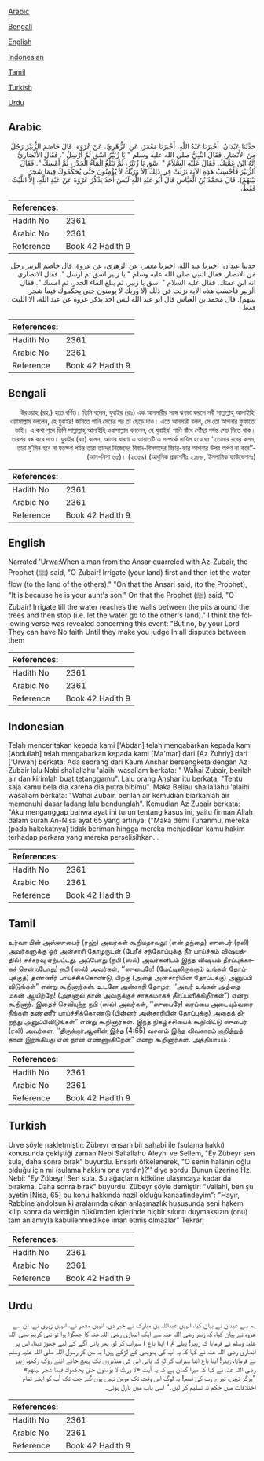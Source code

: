 [Arabic](#arabic)

[Bengali](#bengali)

[English](#english)

[Indonesian](#indonesian)

[Tamil](#tamil)

[Turkish](#turkish)

[Urdu](#urdu)

## Arabic


<div dir="rtl" lang="ar" style={{fontSize:'larger',backgroundColor:'#f8f9fa',padding:20}}>
حَدَّثَنَا عَبْدَانُ، أَخْبَرَنَا عَبْدُ اللَّهِ، أَخْبَرَنَا مَعْمَرٌ، عَنِ الزُّهْرِيِّ، عَنْ عُرْوَةَ، قَالَ خَاصَمَ الزُّبَيْرَ رَجُلٌ مِنَ الأَنْصَارِ، فَقَالَ النَّبِيُّ صلى الله عليه وسلم ‏"‏ يَا زُبَيْرُ اسْقِ ثُمَّ أَرْسِلْ ‏"‏‏.‏ فَقَالَ الأَنْصَارِيُّ إِنَّهُ ابْنُ عَمَّتِكَ‏.‏ فَقَالَ عَلَيْهِ السَّلاَمُ ‏"‏ اسْقِ يَا زُبَيْرُ، ثُمَّ يَبْلُغُ الْمَاءُ الْجَدْرَ، ثُمَّ أَمْسِكْ ‏"‏‏.‏ فَقَالَ الزُّبَيْرُ فَأَحْسِبُ هَذِهِ الآيَةَ نَزَلَتْ فِي ذَلِكَ ‏(‏َلاَ وَرَبِّكَ لاَ يُؤْمِنُونَ حَتَّى يُحَكِّمُوكَ فِيمَا شَجَرَ بَيْنَهُمْ‏)‏‏.‏ قَالَ مُحَمَّدُ بْنُ الْعَبَّاسِ قَالَ أَبُو عَبْدِ اللَّهِ لَيْسَ أَحَدٌ يَذْكُرُ عُرْوَةَ عَنْ عَبْدِ اللَّهِ، إِلاَّ اللَّيْثُ فَقَطْ‏.‏
</div>
<div style={{backgroundColor:'#f8f9fa',padding:20, marginBottom: 10}}><table> <thead> <tr> <th>References:</th> <th></th> </tr> </thead> <tbody><tr><td>Hadith No</td><td>2361</td></tr><tr><td>Arabic No</td><td>2361</td></tr><tr><td>Reference</td><td>Book 42 Hadith 9</td></tr></tbody></table></div>


<div dir="rtl" lang="ar" style={{fontSize:'larger',backgroundColor:'#f8f9fa',padding:20}}>
حدثنا عبدان، اخبرنا عبد الله، اخبرنا معمر، عن الزهري، عن عروة، قال خاصم الزبير رجل من الانصار، فقال النبي صلى الله عليه وسلم " يا زبير اسق ثم ارسل ". فقال الانصاري انه ابن عمتك. فقال عليه السلام " اسق يا زبير، ثم يبلغ الماء الجدر، ثم امسك ". فقال الزبير فاحسب هذه الاية نزلت في ذلك (لا وربك لا يومنون حتى يحكموك فيما شجر بينهم). قال محمد بن العباس قال ابو عبد الله ليس احد يذكر عروة عن عبد الله، الا الليث فقط
</div>
<div style={{backgroundColor:'#f8f9fa',padding:20, marginBottom: 10}}><table> <thead> <tr> <th>References:</th> <th></th> </tr> </thead> <tbody><tr><td>Hadith No</td><td>2361</td></tr><tr><td>Arabic No</td><td>2361</td></tr><tr><td>Reference</td><td>Book 42 Hadith 9</td></tr></tbody></table></div>

## Bengali


<div dir="rtl" lang="bn" style={{fontSize:'larger',backgroundColor:'#f8f9fa',padding:20}}>
‘উরওয়াহ (রহ.) হতে বর্ণিত। তিনি বলেন, যুবাইর (রাঃ) এক আনসারীর সঙ্গে ঝগড়া করলে নবী সাল্লাল্লাহু আলাইহি ওয়াসাল্লাম বললেন, হে যুবাইর! জমিতে পানি সেচের পর তা ছেড়ে দাও। এতে আনসারী বলল, সে তো আপনার ফুফাতো ভাই। এ কথা শুনে তিনি সাল্লাল্লাহু আলাইহি ওয়াসাল্লাম বললেন, হে যুবাইর! পানি বাঁধে পৌঁছা পর্যন্ত সেচ দিতে থাক। তারপর বন্ধ করে দাও। যুবাইর (রাঃ) বলেন, আমার ধারণা এ আয়াতটি এ সম্পর্কে নাযিল হয়েছেঃ ‘‘তোমার রবের কসম, তারা মু’মিন হবে না যতক্ষণ পর্যন্ত তারা তাদের নিজেদের বিবাদ-বিসম্বাদের বিচার-ভার আপনার উপর অর্পণ না করে’’- (আন-নিসা ৬৫)। (২৩৫৯) (আধুনিক প্রকাশনীঃ ২১৮৮, ইসলামিক ফাউন্ডেশনঃ)
</div>
<div style={{backgroundColor:'#f8f9fa',padding:20, marginBottom: 10}}><table> <thead> <tr> <th>References:</th> <th></th> </tr> </thead> <tbody><tr><td>Hadith No</td><td>2361</td></tr><tr><td>Arabic No</td><td>2361</td></tr><tr><td>Reference</td><td>Book 42 Hadith 9</td></tr></tbody></table></div>

## English


<div dir="ltr" lang="en" style={{fontSize:'larger',backgroundColor:'#f8f9fa',padding:20}}>
Narrated 'Urwa:When a man from the Ansar quarreled with Az-Zubair, the Prophet (ﷺ) said, "O Zubair! Irrigate (your land) first and then let the water flow (to the land of the others)." "On that the Ansari said, (to the Prophet), "It is because he is your aunt's son." On that the Prophet (ﷺ) said, "O Zubair! Irrigate till the water reaches the walls between the pits around the trees and then stop (i.e. let the water go to the other's land)." I think the following verse was revealed concerning this event: "But no, by your Lord They can have No faith Until they make you judge In all disputes between them
</div>
<div style={{backgroundColor:'#f8f9fa',padding:20, marginBottom: 10}}><table> <thead> <tr> <th>References:</th> <th></th> </tr> </thead> <tbody><tr><td>Hadith No</td><td>2361</td></tr><tr><td>Arabic No</td><td>2361</td></tr><tr><td>Reference</td><td>Book 42 Hadith 9</td></tr></tbody></table></div>

## Indonesian


<div dir="ltr" lang="id" style={{fontSize:'larger',backgroundColor:'#f8f9fa',padding:20}}>
Telah menceritakan kepada kami ['Abdan] telah mengabarkan kepada kami [Abdullah] telah mengabarkan kepada kami [Ma'mar] dari [Az Zuhriy] dari ['Urwah] berkata: Ada seorang dari Kaum Anshar bersengketa dengan Az Zubair lalu Nabi shallallahu 'alaihi wasallam berkata: " Wahai Zubair, berilah air dan kirimlah buat tetanggamu". Lalu orang Anshar itu berkata; "Tentu saja kamu bela dia karena dia putra bibimu". Maka Beliau shallallahu 'alaihi wasallam berkata: "Wahai Zubair, berilah air kemudian biarkanlah air memenuhi dasar ladang lalu bendunglah". Kemudian Az Zubair berkata: "Aku menganggap bahwa ayat ini turun tentang kasus ini, yaitu firman Allah dalam surah An-Nisa ayat 65 yang artinya: ("Maka demi Tuhanmu, mereka (pada hakekatnya) tidak beriman hingga mereka menjadikan kamu hakim terhadap perkara yang mereka perselisihkan…
</div>
<div style={{backgroundColor:'#f8f9fa',padding:20, marginBottom: 10}}><table> <thead> <tr> <th>References:</th> <th></th> </tr> </thead> <tbody><tr><td>Hadith No</td><td>2361</td></tr><tr><td>Arabic No</td><td>2361</td></tr><tr><td>Reference</td><td>Book 42 Hadith 9</td></tr></tbody></table></div>

## Tamil


<div dir="ltr" lang="ta" style={{fontSize:'larger',backgroundColor:'#f8f9fa',padding:20}}>
உர்வா பின் அஸ்ஸுபைர் (ரஹ்) அவர்கள் கூறியதாவது: (என் தந்தை) ஸுபைர் (ரலி) அவர்களுக்கு ஓர் அன்சாரி தோழருடன் (பேரீச் சந்தோப்புக்கு நீர் பாய்ச்சும் விஷயத்தில்) சச்சரவு ஏற்பட்டது. அப்போது (நபி (ஸல்) அவர்களிடம் இந்த விஷயம் தீர்ப்புக்காகச் சென்றபோது) நபி (ஸல்) அவர்கள், ‘‘ஸுபைரே! (மேட்டிலிருக்கும் உங்கள் தோப்புக்குத்) தண்ணீர் பாய்ச்சிக்கொண்டு, பிறகு (அதை அன்சாரியின் தோப்புக்கு) அனுப்பி விடுங்கள்” என்று கூறினார்கள். உடனே அன்சாரி தோழர், ‘‘அவர் உங்கள் அத்தை மகன் ஆயிற்றே! (அதனால் தான் அவருக்குச் சாதகமாகத் தீர்ப்பளிக்கிறீர்கள்”) என்று கூறினார். இதைச் செவியுற்ற நபி (ஸல்) அவர்கள், ‘‘ஸுபைரே! வரப்பை அடையும்வரை நீங்கள் தண்ணீர் பாய்ச்சிக்கொண்டு (பின்னர் அன்சாரியின் தோப்புக்கு) அதைத் திறந்து அனுப்பிவிடுங்கள்” என்று கூறினார்கள். இந்த நிகழ்ச்சியைக் கூறிவிட்டு ஸுபைர் (ரலி) அவர்கள், ‘‘திருக்குர்ஆனின் இந்த (4:65) வசனம் இந்த விவகாரம் குறித்துத்தான் இறங்கியது என நான் எண்ணுகிறேன்” என்று கூறினார்கள். அத்தியாயம் :
</div>
<div style={{backgroundColor:'#f8f9fa',padding:20, marginBottom: 10}}><table> <thead> <tr> <th>References:</th> <th></th> </tr> </thead> <tbody><tr><td>Hadith No</td><td>2361</td></tr><tr><td>Arabic No</td><td>2361</td></tr><tr><td>Reference</td><td>Book 42 Hadith 9</td></tr></tbody></table></div>

## Turkish


<div dir="ltr" lang="tr" style={{fontSize:'larger',backgroundColor:'#f8f9fa',padding:20}}>
Urve şöyle nakletmiştir: Zübeyr ensarlı bir sahabi ile (sulama hakkı) konusunda çekiştiği zaman Nebi Sallallahu Aleyhi ve Sellem, "Ey Zübeyr sen sula, daha sonra bırak" buyurdu. Ensarlı öfkelenerek, "O senin halanın oğlu olduğu için mi (sulama hakkını ona verdin)?'' diye sordu. Bunun üzerine Hz. Nebi: "Ey Zübeyr! Sen sula. Su ağaçların köküne ulaşıncaya kadar da bırakma. Daha sonra bırak" buyurdu. Zübeyr şöyle demiştir: "Vallahi, ben şu ayetin [Nisa, 65] bu konu hakkında nazil olduğu kanaatindeyim": "Hayır, Rabbine andolsun ki aralarında çıkan anlaşmazlık hususunda seni hakem kılıp sonra da verdiğin hükümden içlerinde hiçbir sıkıntı duymaksızın (onu) tam anlamıyla kabullenmedikçe iman etmiş olmazIar" Tekrar:
</div>
<div style={{backgroundColor:'#f8f9fa',padding:20, marginBottom: 10}}><table> <thead> <tr> <th>References:</th> <th></th> </tr> </thead> <tbody><tr><td>Hadith No</td><td>2361</td></tr><tr><td>Arabic No</td><td>2361</td></tr><tr><td>Reference</td><td>Book 42 Hadith 9</td></tr></tbody></table></div>

## Urdu


<div dir="rtl" lang="ur" style={{fontSize:'larger',backgroundColor:'#f8f9fa',padding:20}}>
ہم سے عبدان نے بیان کیا، انہیں عبداللہ بن مبارک نے خبر دی، انہیں معمر نے، انہیں زہری نے، ان سے عروہ نے بیان کیا، کہ زبیر رضی اللہ عنہ سے ایک انصاری رضی اللہ عنہ کا جھگڑا ہوا تو نبی کریم صلی اللہ علیہ وسلم نے فرمایا کہ زبیر! پہلے تم ( اپنا باغ ) سیراب کر لو، پھر پانی آگے کے لیے چھوڑ دینا، اس پر انصاری رضی اللہ عنہ نے کہا کہ یہ آپ کی پھوپھی کے لڑکے ہیں! یہ سن کر رسول اللہ صلی اللہ علیہ وسلم نے فرمایا، زبیر! اپنا باغ اتنا سیراب کر لو کہ پانی اس کی منڈیروں تک پہنچ جائے اتنے روک رکھو، زبیر رضی اللہ عنہ نے کہا کہ میرا گمان ہے کہ یہ آیت «لا وربك لا يؤمنون حتى يحكموك فيما شجر بينهم‏» ”ہرگز نہیں، تیرے رب کی قسم! یہ لوگ اس وقت تک مومن نہیں ہوں گے جب تک آپ کو اپنے تمام اختلافات میں حکم نہ تسلیم کر لیں۔“ اسی باب میں نازل ہوئی۔
</div>
<div style={{backgroundColor:'#f8f9fa',padding:20, marginBottom: 10}}><table> <thead> <tr> <th>References:</th> <th></th> </tr> </thead> <tbody><tr><td>Hadith No</td><td>2361</td></tr><tr><td>Arabic No</td><td>2361</td></tr><tr><td>Reference</td><td>Book 42 Hadith 9</td></tr></tbody></table></div>